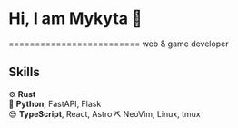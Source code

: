# Hi, I am Mykyta :wave:
=========================
web & game developer

Skills
-----
:gear:           **Rust**  
:snake:          **Python**, FastAPI, Flask  
:sunglasses:     **TypeScript**, React, Astro
:pick:           NeoVim, Linux, tmux

